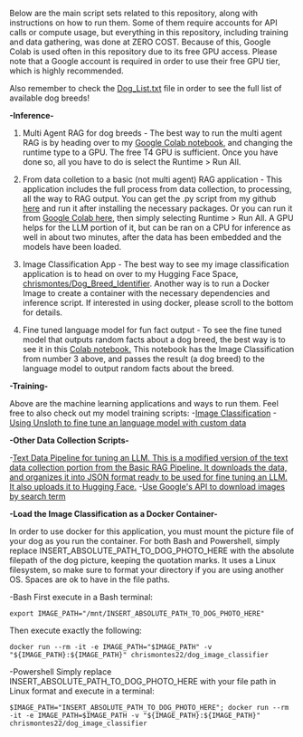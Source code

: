 Below are the main script sets related to this repository, along with instructions on how to run them. Some of them require accounts for API calls or compute usage, but everything in this repository, including training and data gathering, was done at ZERO COST. Because of this, Google Colab is used often in this repository due to its free GPU access. Please note that a Google account is required in order to use their free GPU tier, which is highly recommended.


Also remember to check the [Dog_List.txt](https://github.com/chrismontes22/Dog-Classification/blob/main/Dog_List.txt) file in order to see the full list of available dog breeds!


**-Inference-**

1. Multi Agent RAG for dog breeds - The best way to run the multi agent RAG is by heading over to my [Google Colab notebook](https://colab.research.google.com/drive/1QF40xb7qqraKYBwJpOyZNVXq2AepJPUM#scrollTo=fOPqmHy0ruwv), and changing the runtime type to a GPU. The free T4 GPU is sufficient. Once you have done so, all you have to do is select the Runtime > Run All.

2. From data colletion to a basic (not multi agent) RAG application - This application includes the full process from data collection, to processing, all the way to RAG output. You can get the .py script from my github [here](https://github.com/chrismontes22/Dog-Classification/blob/main/Multi_Agent_RAG/RAG_Pipeline_from_Data_Gathering_to_Inference.py) and run it after installing the necessary packages. Or you can run it from [Google Colab here](https://colab.research.google.com/drive/1by5UTMttZwW6xGGo89hmVNu2b90V3-HV#scrollTo=qpSPqD1AcNiH), then simply selecting Runtime > Run All. A GPU helps for the LLM portion of it, but can be ran on a CPU for inference as well in about two minutes, after the data has been embedded and the models have been loaded.

3. Image Classification App - The best way to see my image classification application is to head on over to my Hugging Face Space, [chrismontes/Dog_Breed_Identifier](https://huggingface.co/spaces/chrismontes/Dog_Breed_Identifier). Another way is to run a Docker Image to create a container with the necessary dependencies and inference script. If interested in using docker, please scroll to the bottom for details.

4. Fine tuned language model for fun fact output - To see the fine tuned model that outputs random facts about a dog breed, the best way is to see it in this [Colab notebook.](https://colab.research.google.com/drive/1mDUgQ--ztyFNzUG4O0S4WNlp8vnD-u-H#scrollTo=TXbi_oPFZ0EB) This notebook has the Image Classification from number 3 above, and passes the result (a dog breed) to the language model to output random facts about the breed.


**-Training-**

Above are the machine learning applications and ways to run them. Feel free to also check out my model training scripts:  -[Image Classification](https://github.com/chrismontes22/Dog-Classification/blob/main/Image_Classification_Pipeline/Training%20an%20Image%20Classification%20Model.ipynb)  -[Using Unsloth to fine tune an language model with custom data](https://github.com/chrismontes22/Dog-Classification/blob/main/Tuning_a_Language_Model/Tuning_the_Model.ipynb)


**-Other Data Collection Scripts-**

-[Text Data Pipeline for tuning an LLM. This is a modified version of the text data collection portion from the Basic RAG Pipeline. It downloads the data, and organizes it into JSON format ready to be used for fine tuning an LLM. It also uploads it to Hugging Face.](https://github.com/chrismontes22/Dog-Classification/blob/main/Tuning_a_Language_Model/Text%20Data%20Pipeline.py)  -[Use Google's API to download images by search term](https://github.com/chrismontes22/Dog-Classification/blob/main/Image_Classification_Pipeline/Image%20Data%20Download.py)

**-Load the Image Classification as a Docker Container-**

In order to use docker for this application, you must mount the picture file of your dog as you run the container. For both Bash and Powershell, simply replace INSERT_ABSOLUTE_PATH_TO_DOG_PHOTO_HERE with the absolute filepath of the dog picture, keeping the quotation marks.  It uses a Linux filesystem, so make sure to format your directory if you are using another OS. Spaces are ok to have in the file paths.

-Bash
First execute in a Bash terminal:
```
export IMAGE_PATH="/mnt/INSERT_ABSOLUTE_PATH_TO_DOG_PHOTO_HERE"
```

Then execute exactly the following:
```
docker run --rm -it -e IMAGE_PATH="$IMAGE_PATH" -v "${IMAGE_PATH}:${IMAGE_PATH}" chrismontes22/dog_image_classifier
```

-Powershell
Simply replace INSERT_ABSOLUTE_PATH_TO_DOG_PHOTO_HERE with your file path in Linux format and execute in a terminal:
```
$IMAGE_PATH="INSERT_ABSOLUTE_PATH_TO_DOG_PHOTO_HERE"; docker run --rm -it -e IMAGE_PATH=$IMAGE_PATH -v "${IMAGE_PATH}:${IMAGE_PATH}" chrismontes22/dog_image_classifier

```
